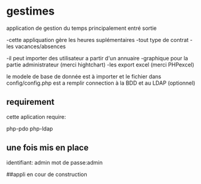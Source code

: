 # gestimes
application de gestion du temps principalement entré sortie

-cette appliquation gère les heures suplémentaires
-tout type de contrat
-les vacances/absences


-il peut importer des utilisateur a partir d'un annuaire
-graphique pour la partie administrateur (merci hightchart)
-les export excel (merci PHPexcel)

le modele de base de donnée est à importer et le fichier dans config/config.php est a remplir connection à la BDD et au LDAP (optionnel)
## requirement

cette aplication require:

php-pdo
php-ldap

## une fois mis en place

identifiant: admin
mot de passe:admin

##appli en cour de construction
